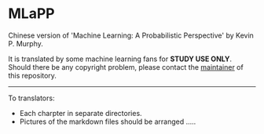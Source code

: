 # MLaPP

Chinese version of 'Machine Learning: A Probabilistic Perspective' by Kevin P. Murphy. 

It is translated by some machine learning fans for **STUDY USE ONLY**. Should there be any copyright problem, please contact the [maintainer](381404825@qq.com) of this repository.

---

To translators:

- Each charpter in separate directories.
- Pictures of the markdown files should be arranged …..
